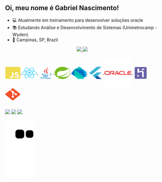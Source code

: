 ## Oi, meu nome é Gabriel Nascimento!

- 💻 Atualmente em treinamento para desenvolver soluções oracle
- 📚 Estudando Análise e Desenvolvimento de Sistemas (Unimetrocamp - Wyden)
- 📌 Campinas, SP, Brazil


<div align="center">
  <a href="https://github.com/DevGabrielHN">
  <img height="180em" src="https://github-readme-stats.vercel.app/api?username=DevGabrielHN&show_icons=true&theme=dark&include_all_commits=true&count_private=true"/>
  <img height="180em" src="https://github-readme-stats.vercel.app/api/top-langs/?username=DevGabrielHN&layout=compact&langs_count=7&theme=dark"/>
</div>



  
<div style="display: inline_block"><br>
  <img align="center" alt="Gabriel-Js" height="40" width="50" src="https://raw.githubusercontent.com/devicons/devicon/master/icons/javascript/javascript-plain.svg">
  <img align="center" alt="Gabriel-React" height="40" width="50" src="https://raw.githubusercontent.com/devicons/devicon/master/icons/react/react-original.svg">
  <img align="center" alt="Gabriel-Java" height="40" width="50" src="https://github.com/devicons/devicon/blob/master/icons/java/java-original.svg">
  <img align="center" alt="Gabriel-spring" height="40" width="50" src="https://raw.githubusercontent.com/devicons/devicon/master/icons/spring/spring-original.svg">
  <img align="center" alt="Gabriel-dart" height="40" width="50" src="https://github.com/devicons/devicon/blob/master/icons/dart/dart-original.svg">
  <img align="center" alt="Gabriel-flutter" height="40" width="50" src="https://raw.githubusercontent.com/devicons/devicon/master/icons/flutter/flutter-original.svg">
  <img align="center" alt="Gabriel-oracle" height="100" width="90" src="https://github.com/devicons/devicon/blob/master/icons/oracle/oracle-original.svg">
  <img align="center" alt="Gabriel-heroku" height="40" width="50" src="https://github.com/devicons/devicon/blob/master/icons/heroku/heroku-plain.svg">
  <img align="center" alt="Gabriel-Git" height="40" width="50" src="https://raw.githubusercontent.com/devicons/devicon/master/icons/git/git-original.svg">
</div>
  
##
  
<div>
  <a href="https://www.linkedin.com/in/gabriel-nascimento-a620a8242/" target="_blank"><img src="https://img.shields.io/badge/-LinkedIn-%230077B5?style=for-the-badge&logo=linkedin&logoColor=white" target="_blank"></a>
 <a href = "gabrielhnasc@outlook.com"><img src="https://img.shields.io/badge/-Gmail-%23333?style=for-the-badge&logo=gmail&logoColor=white" target="_blank"></a>
  <a href="https://www.instagram.com/gabriel_hn01/?next=%2F" target="_blank"><img src="https://img.shields.io/badge/-Instagram-%23E4405F?style=for-the-badge&logo=instagram&logoColor=white" target="_blank"></a>
  
  ![Snake animation](https://github.com/rafaballerini/rafaballerini/blob/output/github-contribution-grid-snake.svg)
</div>
